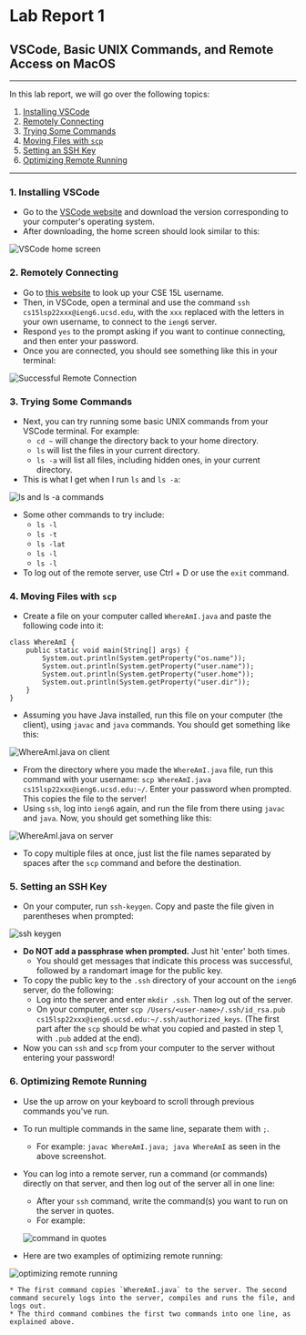 # Lab Report 1
## VSCode, Basic UNIX Commands, and Remote Access on MacOS
---
In this lab report, we will go over the following topics:
1. [Installing VSCode](#part1)
2. [Remotely Connecting](#part2)
3. [Trying Some Commands](#part3)
4. [Moving Files with `scp`](#part4)
5. [Setting an SSH Key](#part5)
6. [Optimizing Remote Running](#part6)

---
### 1. Installing VSCode<a name="part1"></a>
* Go to the [VSCode website](https://code.visualstudio.com/) and download the version corresponding to your computer's operating system. 
* After downloading, the home screen should look similar to this:

![VSCode home screen](https://user-images.githubusercontent.com/103291789/162599617-b0eced60-730e-4f88-b6df-977943fff0ed.jpeg)


### 2. Remotely Connecting<a name="part2"></a>
* Go to [this website](https://sdacs.ucsd.edu/~icc/index.php) to look up your CSE 15L username.
* Then, in VSCode, open a terminal and use the command `ssh cs15lsp22xxx@ieng6.ucsd.edu`, with the `xxx` replaced with the letters in your own username, to connect to the `ieng6` server.
* Respond `yes` to the prompt asking if you want to continue connecting, and then enter your password.
* Once you are connected, you should see something like this in your terminal: 

![Successful Remote Connection](https://user-images.githubusercontent.com/103291789/162599627-65a638c8-611b-4673-b4b8-4b45c08877ac.jpeg) 


### 3. Trying Some Commands<a name="part3"></a>
* Next, you can try running some basic UNIX commands from your VSCode terminal. For example:
    * `cd ~` will change the directory back to your home directory.
    * `ls` will list the files in your current directory.
    * `ls -a` will list all files, including hidden ones, in your current directory.
 * This is what I get when I run `ls` and `ls -a`:

![`ls` and `ls -a` commands](https://user-images.githubusercontent.com/103291789/162599771-a2fdc392-2744-48cf-a8c1-eab57c3056fb.jpeg)

* Some other commands to try include:
    *  `ls -l`
    *  `ls -t`
    *  `ls -lat`
    *  `ls -l`
    *  `ls -l`
* To log out of the remote server, use Ctrl + D or use the `exit` command.


### 4. Moving Files with `scp`<a name="part4"></a>
* Create a file on your computer called `WhereAmI.java` and paste the following code into it:
```
class WhereAmI {
    public static void main(String[] args) {
        System.out.println(System.getProperty("os.name"));
        System.out.println(System.getProperty("user.name"));
        System.out.println(System.getProperty("user.home"));
        System.out.println(System.getProperty("user.dir"));
    }
}
```
* Assuming you have Java installed, run this file on your computer (the client), using `javac` and `java` commands. You should get something like this: 

![WhereAmI.java on client](https://user-images.githubusercontent.com/103291789/162601320-41baa400-7344-417d-8acb-bb61f4e30b67.jpeg)

* From the directory where you made the `WhereAmI.java` file, run this command with your username: `scp WhereAmI.java cs15lsp22xxx@ieng6.ucsd.edu:~/`. Enter your password when prompted. This copies the file to the server!
* Using `ssh`, log into `ieng6` again, and run the file from there using `javac` and `java`. Now, you should get something like this: 

![WhereAmI.java on server](https://user-images.githubusercontent.com/103291789/162601377-513e644e-48d5-44c3-b21a-b360c5c76129.jpeg)

* To copy multiple files at once, just list the file names separated by spaces after the `scp` command and before the destination.


### 5. Setting an SSH Key<a name="part5"></a>
* On your computer, run `ssh-keygen`. Copy and paste the file given in parentheses when prompted: 

![ssh keygen](https://user-images.githubusercontent.com/103291789/162601404-f684e534-16f9-468b-a197-8110625cebf1.jpeg)

* **Do NOT add a passphrase when prompted.** Just hit 'enter' both times.
    * You should get messages that indicate this process was successful, followed by a randomart image for the public key.
* To copy the public key to the `.ssh` directory of your account on the `ieng6` server, do the following:
    * Log into the server and enter `mkdir .ssh`. Then log out of the server.
    * On your computer, enter `scp /Users/<user-name>/.ssh/id_rsa.pub cs15lsp22xxx@ieng6.ucsd.edu:~/.ssh/authorized_keys`. (The first part after the `scp` should be what you copied and pasted in step 1, with `.pub` added at the end).
* Now you can `ssh` and `scp` from your computer to the server without entering your password!


### 6. Optimizing Remote Running<a name="part6"></a>
* Use the up arrow on your keyboard to scroll through previous commands you've run.
* To run multiple commands in the same line, separate them with `;`.
    * For example: `javac WhereAmI.java; java WhereAmI` as seen in the above screenshot.
* You can log into a remote server, run a command (or commands) directly on that server, and then log out of the server all in one line:
    * After your `ssh` command, write the command(s) you want to run on the server in quotes.
    * For example:
    
    ![command in quotes](https://user-images.githubusercontent.com/103291789/162632312-8fccf9c7-0414-4766-bb25-3fc45eafffae.jpeg)
    
* Here are two examples of optimizing remote running:

![optimizing remote running](https://user-images.githubusercontent.com/103291789/162632332-2f905c91-a831-48f4-a2e2-febd80283341.jpeg)

    * The first command copies `WhereAmI.java` to the server. The second command securely logs into the server, compiles and runs the file, and logs out.
    * The third command combines the first two commands into one line, as explained above.
